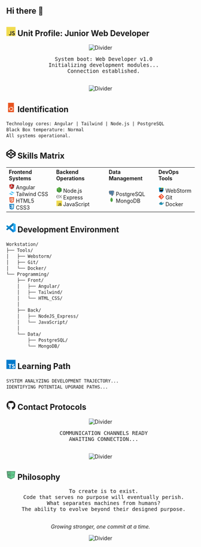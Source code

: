 ## Hi there 👋

## <img src="https://raw.githubusercontent.com/devicons/devicon/master/icons/javascript/javascript-original.svg" width="25" height="25" /> Unit Profile: Junior Web Developer

<div align="center">
  
  ![Divider](https://capsule-render.vercel.app/api?type=rect&color=0A0A0A&height=1&section=header&width=600)
  
  <pre>
  System boot: Web Developer v1.0
  Initializing development modules...
  Connection established.
  </pre>
  
  ![Divider](https://capsule-render.vercel.app/api?type=rect&color=0A0A0A&height=1&section=header&width=600)
</div>

## <img src="https://raw.githubusercontent.com/devicons/devicon/master/icons/ubuntu/ubuntu-plain.svg" width="25" height="25" /> Identification

```
Technology cores: Angular | Tailwind | Node.js | PostgreSQL
Black Box temperature: Normal
All systems operational.
```

## <img src="https://raw.githubusercontent.com/devicons/devicon/master/icons/codepen/codepen-plain.svg" width="25" height="25" /> Skills Matrix

<table>
  <tr>
    <th align="left">Frontend Systems</th>
    <th align="left">Backend Operations</th>
    <th align="left">Data Management</th>
    <th align="left">DevOps Tools</th>
  </tr>
  <tr>
    <td>
      <img src="https://raw.githubusercontent.com/devicons/devicon/master/icons/angularjs/angularjs-original.svg" width="15"/> Angular<br/>
      <img src="https://raw.githubusercontent.com/devicons/devicon/master/icons/tailwindcss/tailwindcss-plain.svg" width="15"/> Tailwind CSS<br/>
      <img src="https://raw.githubusercontent.com/devicons/devicon/master/icons/html5/html5-original.svg" width="15"/> HTML5<br/>
      <img src="https://raw.githubusercontent.com/devicons/devicon/master/icons/css3/css3-original.svg" width="15"/> CSS3
    </td>
    <td>
      <img src="https://raw.githubusercontent.com/devicons/devicon/master/icons/nodejs/nodejs-original.svg" width="15"/> Node.js<br/>
      <img src="https://raw.githubusercontent.com/devicons/devicon/master/icons/express/express-original.svg" width="15"/> Express<br/>
      <img src="https://raw.githubusercontent.com/devicons/devicon/master/icons/javascript/javascript-original.svg" width="15"/> JavaScript
    </td>
    <td>
      <img src="https://raw.githubusercontent.com/devicons/devicon/master/icons/postgresql/postgresql-original.svg" width="15"/> PostgreSQL<br/>
      <img src="https://raw.githubusercontent.com/devicons/devicon/master/icons/mongodb/mongodb-original.svg" width="15"/> MongoDB
    </td>
    <td>
      <img src="https://raw.githubusercontent.com/devicons/devicon/master/icons/webstorm/webstorm-original.svg" width="15"/> WebStorm<br/>
      <img src="https://raw.githubusercontent.com/devicons/devicon/master/icons/git/git-original.svg" width="15"/> Git<br/>
      <img src="https://raw.githubusercontent.com/devicons/devicon/master/icons/docker/docker-original.svg" width="15"/> Docker
    </td>
  </tr>
</table>

## <img src="https://raw.githubusercontent.com/devicons/devicon/master/icons/vscode/vscode-original.svg" width="25" height="25" /> Development Environment

```
Workstation/
├── Tools/
│   ├── Webstorm/
│   ├── Git/
│   └── Docker/
└── Programming/
    ├── Front/
    │   ├── Angular/
    │   ├── Tailwind/
    │   └── HTML_CSS/
    │
    ├── Back/
    │   ├── NodeJS_Express/
    │   └── JavaScript/
    │
    └── Data/
        ├── PostgreSQL/
        └── MongoDB/
```

## <img src="https://raw.githubusercontent.com/devicons/devicon/master/icons/typescript/typescript-original.svg" width="25" height="25" /> Learning Path

```
SYSTEM ANALYZING DEVELOPMENT TRAJECTORY...
IDENTIFYING POTENTIAL UPGRADE PATHS...
```

<!-- 
  Future learning goals:
  - TypeScript mastery
  - React exploration
  - Cloud deployment (AWS/Azure)
  - Mobile development
-->

## <img src="https://raw.githubusercontent.com/devicons/devicon/master/icons/github/github-original.svg" width="25" height="25" /> Contact Protocols

<div align="center">
  
  ![Divider](https://capsule-render.vercel.app/api?type=rect&color=0A0A0A&height=1&section=header&width=400)
  
  <pre>
  COMMUNICATION CHANNELS READY
  AWAITING CONNECTION...
  </pre>
  
  <!-- Replace with your contact information -->
  <!-- 
  <p>
    <a href="mailto:your.email@example.com"><img src="https://img.shields.io/badge/Email-000000?style=flat&logo=gmail&logoColor=white" alt="Email"/></a>
    <a href="https://linkedin.com/in/yourprofile"><img src="https://img.shields.io/badge/LinkedIn-000000?style=flat&logo=linkedin&logoColor=white" alt="LinkedIn"/></a>
    <a href="https://github.com/yourusername"><img src="https://img.shields.io/badge/GitHub-000000?style=flat&logo=github&logoColor=white" alt="GitHub"/></a>
  </p>
  -->
  
  ![Divider](https://capsule-render.vercel.app/api?type=rect&color=0A0A0A&height=1&section=header&width=400)
</div>

## <img src="https://raw.githubusercontent.com/devicons/devicon/master/icons/devicon/devicon-original.svg" width="25" height="25" /> Philosophy

<div align="center">
  <pre>
  To create is to exist.
  Code that serves no purpose will eventually perish.
  What separates machines from humans?
  The ability to evolve beyond their designed purpose.
  </pre>
  
  <p><i>Growing stronger, one commit at a time.</i></p>
</div>

<div align="center">
  
  ![Divider](https://capsule-render.vercel.app/api?type=waving&color=0A0A0A&height=100&section=footer&text=Glory%20To%20Mankind&fontSize=14&fontColor=FFFFFF)

</div>
